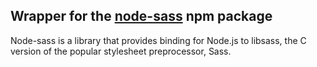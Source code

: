 ## Wrapper for the [node-sass](https://www.npmjs.com/package/node-sass) npm package

Node-sass is a library that provides binding for Node.js to libsass, the C version of the popular stylesheet preprocessor, Sass.
